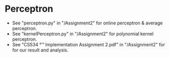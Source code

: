 # Perceptron
* See "perceptron.py" in "/Assignment2" for online perceptron & average perceptron.
* See "kernelPerceptron.py" in "/Assignment2" for polynomial kernel perceptron.
* See "CS534 °™ Implementation Assignment 2.pdf" in "/Assignment2" for for our result and analysis.




